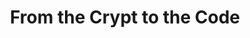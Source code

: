 ---
title: From the Crypt to the Code
description: JSNation US
img: https://pragvue.com/
alt: November 18 & 21
createdAt: 2024-11-21T22:50:54.724Z
---